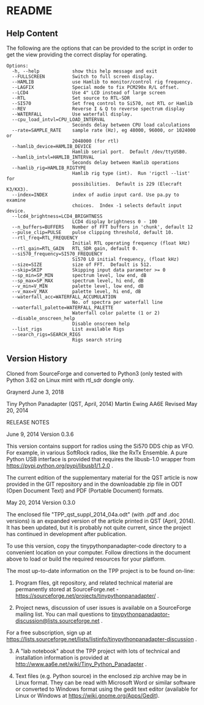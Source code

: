 # README

## Help Content
The following are the options that can be provided to the script in order to get the view providing the correct display for operating.
```
Options:
  -h, --help            show this help message and exit
  --FULLSCREEN          Switch to full screen display.
  --HAMLIB              use Hamlib to monitor/control rig frequency.
  --LAGFIX              Special mode to fix PCM290x R/L offset.
  --LCD4                Use 4" LCD instead of large screen
  --RTL                 Set source to RTL-SDR
  --SI570               Set freq control to Si570, not RTL or Hamlib
  --REV                 Reverse I & Q to reverse spectrum display
  --WATERFALL           Use waterfall display.
  --cpu_load_intvl=CPU_LOAD_INTERVAL
                        Seconds delay between CPU load calculations
  --rate=SAMPLE_RATE    sample rate (Hz), eg 48000, 96000, or 1024000 or
                        2048000 (for rtl)
  --hamlib_device=HAMLIB_DEVICE
                        Hamlib serial port.  Default /dev/ttyUSB0.
  --hamlib_intvl=HAMLIB_INTERVAL
                        Seconds delay between Hamlib operations
  --hamlib_rig=HAMLIB_RIGTYPE
                        Hamlib rig type (int).  Run 'rigctl --list' for
                        possibilities.  Default is 229 (Elecraft K3/KX3).
  --index=INDEX         index of audio input card. Use pa.py to examine
                        choices.  Index -1 selects default input device.
  --lcd4_brightness=LCD4_BRIGHTNESS
                        LCD4 display brightness 0 - 100
  --n_buffers=BUFFERS   Number of FFT buffers in 'chunk', default 12
  --pulse_clip=PULSE    pulse clipping threshold, default 10.
  --rtl_freq=RTL_FREQUENCY
                        Initial RTL operating frequency (float kHz)
  --rtl_gain=RTL_GAIN   RTL_SDR gain, default 0.
  --si570_frequency=SI570_FREQUENCY
                        Si570 LO initial frequency, (float kHz)
  --size=SIZE           size of FFT.  Default is 512.
  --skip=SKIP           Skipping input data parameter >= 0
  --sp_min=SP_MIN       spectrum level, low end, dB
  --sp_max=SP_MAX       spectrum level, hi end, dB
  --v_min=V_MIN         palette level, low end, dB
  --v_max=V_MAX         palette level, hi end, dB
  --waterfall_acc=WATERFALL_ACCUMULATION
                        No. of spectra per waterfall line
  --waterfall_palette=WATERFALL_PALETTE
                        Waterfall color palette (1 or 2)
  --disable_onscreen_help
                        Disable onscreen help
  --list_rigs           List available Rigs
  --search_rigs=SEARCH_RIGS
                        Rigs search string
```

## Version History
Cloned from SourceForge and converted to Python3 (only tested with Python 3.62 on Linux mint with rtl_sdr dongle only.

Graynerd June 3, 2018

Tiny Python Panadapter (QST, April, 2014)
Martin Ewing AA6E
Revised May 20, 2014

RELEASE NOTES

June 9, 2014
Version 0.3.6

This version contains support for radios using the Si570 DDS chip as VFO.  For example, in various
SoftRock radios, like the RxTx Ensemble.  A pure Python USB interface is provided that requires the
libusb-1.0 wrapper from https://pypi.python.org/pypi/libusb1/1.2.0 .

The current edition of the supplementary material for the QST article is now provided in the GIT repository
and in the downloadable zip file in ODT (Open Document Text) and PDF (Portable Document) formats.

May 20, 2014
Version 0.3.0

The enclosed file "TPP_qst_suppl_2014_04a.odt" (with .pdf and .doc versions) is an expanded version of the article printed in QST (April, 2014).  It has been updated, but it is probably not quite current, since the project has continued in development after publication.

To use this version, copy the tinypythonpanadapter-code directory to a convenient location on your computer.  Follow directions in the document above to load or build the required resources for your platform.

The most up-to-date information on the TPP project is to be found on-line:

1. Program files, git repository, and related technical material are permanently stored at SourceForge.net - https://sourceforge.net/projects/tinypythonpanadapter/ .

2. Project news, discussion of user issues is available on a SourceForge mailing list.  You can mail questions to tinypythonpanadaptor-discussion@lists.sourceforge.net . 

For a free subscription, sign up at https://lists.sourceforge.net/lists/listinfo/tinypythonpanadapter-discussion .

3. A "lab notebook" about the TPP project with lots of technical and installation information is provided at http://www.aa6e.net/wiki/Tiny_Python_Panadapter .  

4. Text files (e.g. Python source) in the enclosed zip archive may be in Linux format. They can be read with Microsoft Word or similar software or converted to Windows format using the gedit text editor (available for Linux or Windows at https://wiki.gnome.org/Apps/Gedit).


